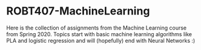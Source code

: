 # ROBT407-MachineLearning

Here is the collection of assignments from the Machine Learning course from Spring 2020. Topics start with basic machine learning algorithms like PLA and logistic regression and will (hopefully) end with Neural Networks :)
